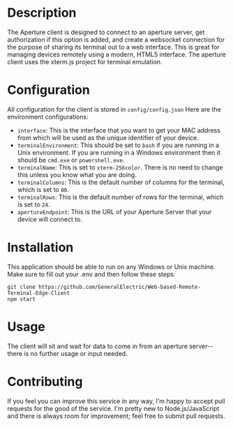 # Description
The Aperture client is designed to connect to an aperture server, get authorization if this option is added, and create a websocket connection for the purpose of sharing its terminal out to a web interface. This is great for managing devices remotely using a modern, HTML5 interface. The aperture client uses the xterm.js project for terminal emulation.

# Configuration
All configuration for the client is stored in `config/config.json`  Here are the environment configurations:
* `interface`: This is the interface that you want to get your MAC address from which will be used as the unique identifier of your device.
* `terminalEnvironment`: This should be set to `bash` if you are running in a Unix environment. If you are running in a Windows environment then it should be `cmd.exe` or `powershell.exe`.
* `terminalName`: This is set to `xterm-256color`. There is no need to change this unless you know what you are doing.
* `terminalColumns`: This is the default number of columns for the terminal, which is set to `80`.
* `terminalRows`: This is the default number of rows for the terminal, which is set to `24`.
* `apertureEndpoint`: This is the URL of your Aperture Server that your device will connect to.

# Installation
This application should be able to run on any Windows or Unix machine. Make sure to fill out your .env and then follow these steps:
```
git clone https://github.com/GeneralElectric/Web-based-Remote-Terminal-Edge-Client
npm start
```

# Usage
The client will sit and wait for data to come in from an aperture server--there is no further usage or input needed.

# Contributing
If you feel you can improve this service in any way, I'm happy to accept pull requests for the good of the service. I'm pretty new to Node.js/JavaScript and there is always room for improvement; feel free to submit pull requests.